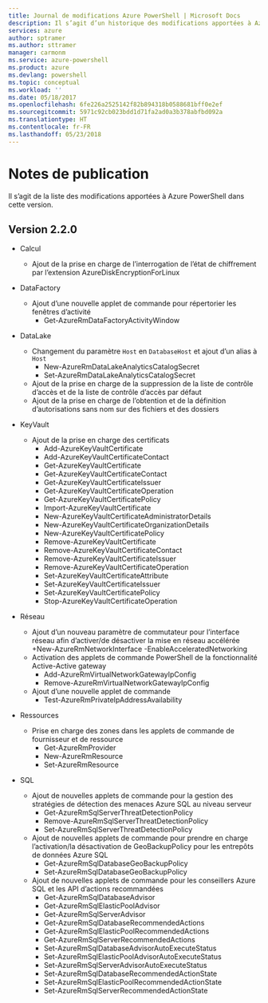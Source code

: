 ```yaml
---
title: Journal de modifications Azure PowerShell | Microsoft Docs
description: Il s’agit d’un historique des modifications apportées à Azure PowerShell dans la dernière version.
services: azure
author: sptramer
ms.author: sttramer
manager: carmonm
ms.service: azure-powershell
ms.product: azure
ms.devlang: powershell
ms.topic: conceptual
ms.workload: ''
ms.date: 05/18/2017
ms.openlocfilehash: 6fe226a2525142f82b894318b0588681bff0e2ef
ms.sourcegitcommit: 5971c92cb023bdd1d71fa2ad0a3b378abfbd092a
ms.translationtype: HT
ms.contentlocale: fr-FR
ms.lasthandoff: 05/23/2018
---
```

# <a name="release-notes"></a>Notes de publication

Il s’agit de la liste des modifications apportées à Azure PowerShell dans cette version.

## <a name="version-220"></a>Version 2.2.0
* Calcul
  - Ajout de la prise en charge de l’interrogation de l’état de chiffrement par l’extension AzureDiskEncryptionForLinux
* DataFactory
  - Ajout d’une nouvelle applet de commande pour répertorier les fenêtres d’activité
    + Get-AzureRmDataFactoryActivityWindow
* DataLake
  - Changement du paramètre `Host` en `DatabaseHost` et ajout d’un alias à `Host`
    + New-AzureRmDataLakeAnalyticsCatalogSecret
    + Set-AzureRmDataLakeAnalyticsCatalogSecret
  - Ajout de la prise en charge de la suppression de la liste de contrôle d’accès et de la liste de contrôle d’accès par défaut
  - Ajout de la prise en charge de l’obtention et de la définition d’autorisations sans nom sur des fichiers et des dossiers
* KeyVault
  - Ajout de la prise en charge des certificats
    + Add-AzureKeyVaultCertificate
    + Add-AzureKeyVaultCertificateContact
    + Get-AzureKeyVaultCertificate
    + Get-AzureKeyVaultCertificateContact
    + Get-AzureKeyVaultCertificateIssuer
    + Get-AzureKeyVaultCertificateOperation
    + Get-AzureKeyVaultCertificatePolicy
    + Import-AzureKeyVaultCertificate
    + New-AzureKeyVaultCertificateAdministratorDetails
    + New-AzureKeyVaultCertificateOrganizationDetails
    + New-AzureKeyVaultCertificatePolicy
    + Remove-AzureKeyVaultCertificate
    + Remove-AzureKeyVaultCertificateContact
    + Remove-AzureKeyVaultCertificateIssuer
    + Remove-AzureKeyVaultCertificateOperation
    + Set-AzureKeyVaultCertificateAttribute
    + Set-AzureKeyVaultCertificateIssuer
    + Set-AzureKeyVaultCertificatePolicy
    + Stop-AzureKeyVaultCertificateOperation
* Réseau

  - Ajout d’un nouveau paramètre de commutateur pour l’interface réseau afin d’activer/de désactiver la mise en réseau accélérée +New-AzureRmNetworkInterface -EnableAcceleratedNetworking
  - Activation des applets de commande PowerShell de la fonctionnalité Active-Active gateway
    + Add-AzureRmVirtualNetworkGatewayIpConfig
    + Remove-AzureRmVirtualNetworkGatewayIpConfig
  - Ajout d’une nouvelle applet de commande
    + Test-AzureRmPrivateIpAddressAvailability
* Ressources
  - Prise en charge des zones dans les applets de commande de fournisseur et de ressource
    + Get-AzureRmProvider
    + New-AzureRmResource
    + Set-AzureRmResource
* SQL
  - Ajout de nouvelles applets de commande pour la gestion des stratégies de détection des menaces Azure SQL au niveau serveur
    + Get-AzureRmSqlServerThreatDetectionPolicy
    + Remove-AzureRmSqlServerThreatDetectionPolicy
    + Set-AzureRmSqlServerThreatDetectionPolicy
  - Ajout de nouvelles applets de commande pour prendre en charge l’activation/la désactivation de GeoBackupPolicy pour les entrepôts de données Azure SQL
    + Get-AzureRmSqlDatabaseGeoBackupPolicy
    + Set-AzureRmSqlDatabaseGeoBackupPolicy
  - Ajout de nouvelles applets de commande pour les conseillers Azure SQL et les API d’actions recommandées
    + Get-AzureRmSqlDatabaseAdvisor
    + Get-AzureRmSqlElasticPoolAdvisor
    + Get-AzureRmSqlServerAdvisor
    + Get-AzureRmSqlDatabaseRecommendedActions
    + Get-AzureRmSqlElasticPoolRecommendedActions
    + Get-AzureRmSqlServerRecommendedActions
    + Set-AzureRmSqlDatabaseAdvisorAutoExecuteStatus
    + Set-AzureRmSqlElasticPoolAdvisorAutoExecuteStatus
    + Set-AzureRmSqlServerAdvisorAutoExecuteStatus
    + Set-AzureRmSqlDatabaseRecommendedActionState
    + Set-AzureRmSqlElasticPoolRecommendedActionState
    + Set-AzureRmSqlServerRecommendedActionState
